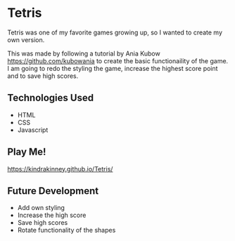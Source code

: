 # Tetris

Tetris was one of my favorite games growing up, so I wanted to create my own version. 

This was made by following a tutorial by Ania Kubow https://github.com/kubowania to create the basic functionaility of the game. I am going to redo the styling the game, increase the highest score point and to save high scores. 

## Technologies Used 

* HTML
* CSS 
* Javascript

## Play Me! 

https://kindrakinney.github.io/Tetris/

## Future Development 

* Add own styling
* Increase the high score 
* Save high scores
* Rotate functionality of the shapes
